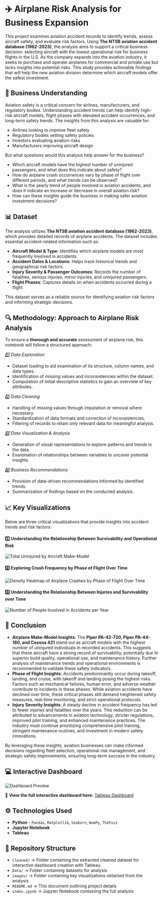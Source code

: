 # ✈️ Airplane Risk Analysis for Business Expansion

This project examines aviation accident records to identify trends, assess aircraft safety, and evaluate risk factors. Using **The NTSB aviation accident database (1962-2023)**, the analysis aims to support a critical business decision: selecting aircraft with the lowest operational risk for business flights in the U.S. As the company expands into the aviation industry, it seeks to purchase and operate airplanes for commercial and private use but lacks insights into potential risks. This study provides actionable findings that will help the new aviation division determine which aircraft models offer the safest investment.

## 💼 Business Understanding

Aviation safety is a critical concern for airlines, manufacturers, and regulatory bodies. Understanding accident trends can help identify high-risk aircraft models, flight phases with elevated accident occurrences, and long-term safety trends. The insights from this analysis are valuable for:

- Airlines looking to improve fleet safety
- Regulatory bodies setting safety policies
- Investors evaluating aviation risks
- Manufacturers improving aircraft design

But what questions would this analysis help answer for the business?

- Which aircraft models have the highest number of uninjured passengers, and what does this indicate about safety?
- How do airplane crash occurrences vary by phase of flight over different periods, and what trends can be observed?
- What is the yearly trend of people involved in aviation accidents, and does it indicate an increase or decrease in overall aviation risk?
- How can these insights guide the business in making safer aviation investment decisions?

## 📊 Dataset

The analysis utilizes **The NTSB aviation accident database (1962-2023)**, which provides detailed records of airplane accidents. The dataset includes essential accident-related information such as:

- **Aircraft Model & Type**: Identifies which airplane models are most frequently involved in accidents.
- **Accident Dates & Locations**: Helps track historical trends and geographical risk factors.
- **Injury Severity & Passenger Outcomes**: Records the number of fatalities, serious injuries, minor injuries, and uninjured passengers.
- **Flight Phases**: Captures details on when accidents occurred during a flight.

This dataset serves as a reliable source for identifying aviation risk factors and informing strategic decisions.

## 🔍 Methodology: Approach to Airplane Risk Analysis  

To ensure a **thorough and accurate** assessment of airplane risk, this notebook will follow a structured approach:  

*1️⃣ Data Exploration*  
- Dataset loading to aid examination of its structure, column names, and data types.  
- Identification of missing values and inconsistencies within the dataset.  
- Computation of initial descriptive statistics to gain an overview of key attributes.  

*2️⃣ Data Cleaning*  
- Handling of missing values through imputation or removal where necessary.  
- Standardization of data formats and correction of inconsistencies.  
- Filtering of records to retain only relevant data for meaningful analysis.  

*3️⃣ Data Visualization & Analysis*  
- Generation of visual representations to explore patterns and trends in the data.   
- Examination of relationships between variables to uncover potential insights.  

*4️⃣ Business Recommendations*
- Provision of data-driven recommendations informed by identified trends.  
- Summarization of findings based on the conducted analysis.  


## 📈 Key Visualizations

Below are three critical visualizations that provide insights into accident trends and risk factors:

#### 1️⃣ Understanding the Relationship Between Survivability and Operational Risk

![Total Uninjured by Aircraft Make-Model](images/v1.png)

#### 2️⃣ Exploring Crash Frequency by Phase of Flight Over Time

![Density Heatmap of Airplane Crashes by Phase of Flight Over Time](images/v2.png)

#### 3️⃣ Understanding the Relationship Between Injuries and Survivability over Time

![Number of People Involved in Accidents per Year](images/v3.png)

## 📌 Conclusion
- **Airplane Make-Model Insights**: The **Piper PA-42-720, Piper PA-44-180, and Cessna 421** stand out as aircraft models with the highest number of uninjured individuals in recorded accidents. This suggests that these aircraft have a strong record of survivability, potentially due to superior build quality, operational use, and maintenance history. Further analysis of maintenance trends and operational environments is recommended to validate these safety indicators.
- **Phase of Flight Insights**: Accidents predominantly occur during takeoff, landing, and cruise, with takeoff and landing posing the highest risks. Factors such as mechanical failures, human error, and adverse weather contribute to incidents in these phases. While aviation accidents have declined over time, these critical phases still demand heightened safety measures, real-time monitoring, and strict operational protocols.
- **Injury Severity Insights**: A steady decline in accident frequency has led to fewer injuries and fatalities over the years. This reduction can be attributed to advancements in aviation technology, stricter regulations, improved pilot training, and enhanced maintenance practices. The industry must continue prioritizing comprehensive pilot training, stringent maintenance routines, and investment in modern safety innovations.

By leveraging these insights, aviation businesses can make informed decisions regarding fleet selection, operational risk management, and strategic safety improvements, ensuring long-term success in the industry.

## 💻 Interactive Dashboard  
![Dashboard Preview](images/idb.png)  

🔗 **View the full interactive dashboard here:** [Tableau Dashboard](https://public.tableau.com/app/profile/vihaan.sheth/viz/Phase-1-Project_17429171082590/Dashboard)


## ⚙️ Technologies Used
- **Python** - `Pandas`, `Matplotlib`, `Seaborn`, `NumPy`, `TheFuzz`
- **Jupyter Notebook** 
- **Tableau**
## 📂 Repository Structure  
- `Cleaned/` → Folder containing the extracted cleaned dataset for interactive dashboard creation with Tableau    
- `Data/` → Folder containing datasets for analysis  
- `images/` → Folder containing key visualizations obtained from the analysis  
- `README.md` → This document outlining project details  
- `index.ipynb` → Jupyter Notebook containing the full analysis


